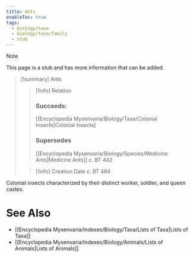 ```yaml
---
title: Ants
enableToc: true
tags:
  - biology/taxa
  - biology/taxa/family
  - stub
---
```


> [!note]
> This page is a stub and has more information that can be added.

> [!summary] Ants
> > [!info] Relation
> > ### Succeeds:
> > [[Encyclopedia Mysenvaria/Biology/Taxa/Colonial Insects|Colonial Insects]
> > ### Supersedes 
> > [[Encyclopedia Mysenvaria/Biology/Species/Medicine Ants|Medicine Ants]] c. BT 442
>
> > [!info] Creation Date
> > c. BT 484

Colonial insects characterized by their distinct worker, soldier, and queen castes.

# See Also
- [[Encyclopedia Mysenvaria/Indexes/Biology/Taxa/Lists of Taxa|Lists of Taxa]]
- [[Encyclopedia Mysenvaria/Indexes/Biology/Animals/Lists of Animals|Lists of Animals]]
